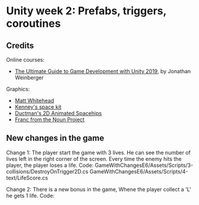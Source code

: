 # Unity week 2: Prefabs, triggers, coroutines

## Credits

Online courses:
* [The Ultimate Guide to Game Development with Unity 2019](https://www.udemy.com/the-ultimate-guide-to-game-development-with-unity/), by Jonathan Weinberger

Graphics:
* [Matt Whitehead](https://ccsearch.creativecommons.org/photos/7fd4a37b-8d1a-4d4c-80a2-4ca4a3839941)
* [Kenney's space kit](https://kenney.nl/assets/space-kit)
* [Ductman's 2D Animated Spacehips](https://assetstore.unity.com/packages/2d/characters/2d-animated-spaceships-96852)
* [Franc from the Noun Project](https://commons.wikimedia.org/w/index.php?curid=64661575)


## New changes in the game

Change 1: The player start the game with 3 lives. He can see the number of lives left in the right corner of the screen.
Every time the enemy hits the player, the player loses a life.
Code: GameWithChangesE6/Assets/Scripts/3-collisions/DestroyOnTrigger2D.cs
GameWithChangesE6/Assets/Scripts/4-text/LifeScore.cs

Change 2: There is a new bonus in the game, Whene the player collect a 'L' he gets 1 life.
Code: 
